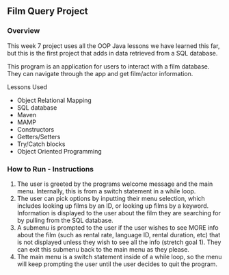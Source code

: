 ## Film Query Project
### Overview
This week 7 project uses all the OOP Java lessons we have learned this far, but this is the first project that adds in data retrieved from a SQL database.

This program is an application for users to interact with a film database. They can navigate through the app and get film/actor information.

Lessons Used
* Object Relational Mapping
* SQL database
* Maven
* MAMP
* Constructors
* Getters/Setters
* Try/Catch blocks
* Object Oriented Programming

### How to Run - Instructions
1. The user is greeted by the programs welcome message and the main menu. Internally, this is from a switch statement in a while loop.
2. The user can pick options by inputting their menu selection, which includes looking up films by an ID, or looking up films by a keyword. Information is displayed to the user about the film they are searching for by pulling from the SQL database. 
3. A submenu is prompted to the user if the user wishes to see MORE info about the film (such as rental rate, language ID, rental duration, etc) that is not displayed unless they wish to see all the info (stretch goal 1). They can exit this submenu back to the main menu as they please.
4. The main menu is a switch statement inside of a while loop, so the menu will keep prompting the user until the user decides to quit the program.
